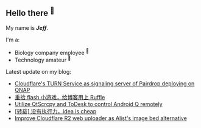 ## Hello there <sup>👋</sup>  

My name is **_Jeff_**.  

I'm a:  

- Biology company employee <sup>🧬</sup>   
- Technology amateur <sup>📱</sup>    

Latest update on my blog:
  
- [Cloudflare's TURN Service as signaling server of Pairdrop deploying on QNAP](https://blog.zzbd.org/cf-pairdrop/) 
- [重拾 flash 小游戏，给博客用上 Ruffle](https://blog.zzbd.org/flash-ruffle/) 
- [Utilize QtScrcpy and ToDesk to control Android Q remotely](https://blog.zzbd.org/remote-scrapy/) 
- [[转载] 没有执行力，idea is cheap](https://blog.zzbd.org/ideaischeap/) 
- [Improve Cloudflare R2 web uploader as Alist's image bed alternative](https://blog.zzbd.org/cf-r2-uploader/) 
